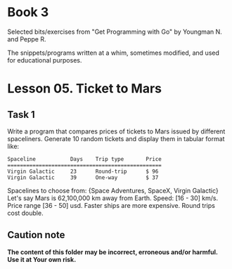 # Book 3

Selected bits/exercises from "Get Programming with Go" by Youngman N. and Peppe R.

The snippets/programs written at a whim, sometimes modified, and used for educational purposes.

# Lesson 05. Ticket to Mars

## Task 1

Write a program that compares prices of tickets to Mars issued by different spaceliners. Generate 10 random tickets and display them in tabular format like:

```
Spaceline           Days    Trip type       Price
=================================================
Virgin Galactic     23      Round-trip      $ 96
Virgin Galactic     39      One-way         $ 37
```

Spacelines to choose from: {Space Adventures, SpaceX, Virgin Galactic}
Let's say Mars is 62,100,000 km away from Earth.
Speed: [16 - 30] km/s.
Price range [36 - 50] usd.
Faster ships are more expensive.
Round trips cost double.

## Caution note

**The content of this folder may be incorrect, erroneous and/or harmful. Use it at Your own risk.**

